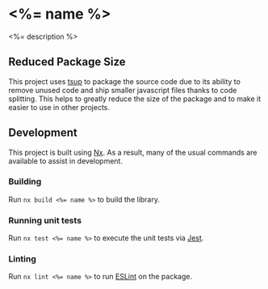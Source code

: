 <!-- START header -->
<!-- END header -->

# <%= name %>

<%= description %>

<!-- START doctoc -->
<!-- END doctoc -->

## Reduced Package Size

This project uses [tsup](https://tsup.egoist.dev/) to package the source code due to its ability to remove unused code and ship smaller javascript files thanks to code splitting. This helps to greatly reduce the size of the package and to make it easier to use in other projects.

## Development

This project is built using [Nx](https://nx.dev). As a result, many of the usual commands are available to assist in development.

### Building

Run `nx build <%= name %>` to build the library.

### Running unit tests

Run `nx test <%= name %>` to execute the unit tests via [Jest](https://jestjs.io).

### Linting

Run `nx lint <%= name %>` to run [ESLint](https://eslint.org/) on the package.

<!-- START footer -->
<!-- END footer -->
